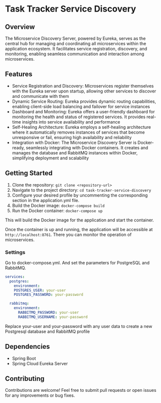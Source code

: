 

# Task Tracker Service Discovery

## Overview

The Microservice Discovery Server, powered by Eureka, serves as the central hub for managing and coordinating all
microservices within the application ecosystem. It facilitates service registration, discovery, and monitoring, enabling
seamless communication and interaction among microservices.

## Features

- Service Registration and Discovery: Microservices register themselves with the Eureka server upon startup, allowing
  other services to discover and communicate with them
- Dynamic Service Routing: Eureka provides dynamic routing capabilities, enabling client-side load balancing and
  failover for service instances
- Dashboard and Monitoring: Eureka offers a user-friendly dashboard for monitoring the health and status of registered
  services. It provides real-time insights into service availability and performance
- Self-Healing Architecture: Eureka employs a self-healing architecture where it automatically removes instances of
  services that become unresponsive or fail, ensuring high availability and reliability
- Integration with Docker: The Microservice Discovery Server is Docker-ready, seamlessly integrating with Docker
  containers. It creates and manages the database and RabbitMQ instances within Docker, simplifying deployment and
  scalability

## Getting Started

1. Clone the repository: `git clone <repository-url>`
2. Navigate to the project directory: `cd task-tracker-service-discovery`
3. Configure your desired profile by uncommenting the corresponding section in the application.yml file.
4. Build the Docker image: `docker-compose build`
5. Run the Docker container: `docker-compose up`

This will build the Docker image for the application and start the container.

Once the container is up and running, the application will be accessible at `http://localhost:8761`.
There you can monitor the operation of microservices.

### Settings

Go to docker-compose.yml. And set the parameters for PostgreSQL and RabbitMQ.

```yml
services:
  postgres:
    environment:
    POSTGRES_USER: your-user
    POSTGRES_PASSWORD: your-password

  rabbitmq:
    environment:
      RABBITMQ_PASSWORD: your-user
      RABBITMQ_USERNAME: your-password

```

Replace your-user and your-password with any user data to create a new Postgresql database and RabbitMQ profile

## Dependencies

- Spring Boot
- Spring Cloud Eureka Server

## Contributing

Contributions are welcome! Feel free to submit pull requests or open issues for any improvements or bug fixes.
